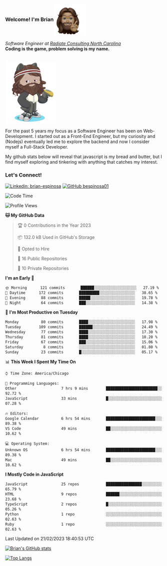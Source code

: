###  Welcome! I'm Brian <img align="center" src="https://github.com/bespinosa01/bespinosa01/blob/main/assets/peace-animoji.png" height="100" /></h2>
<p><em>Software Engineer at <a href="https://www.radiateconsulting.coop/north-carolina-tech-coop">Radiate Consulting North Carolina</a>
 <br/>
<!-- </br>Developer Consultant at <a href="https://codethedream.org/">Code The Dream</a> -->
</em> <b>Coding is the game, problem solving is my name.</b></p>

<br/>


 <img align="center" src="https://github.com/bespinosa01/bespinosa01/blob/main/assets/octo-me.png" height="200" /> 
 <p>
 For the past 5 years my focus as a Software Engineer has been on Web-Development. I started out as a Front-End Engineer, but my curiosity and (Nodejs) eventually led me to explore the backend and now I consider myself a Full-Stack Developer.
</p>
<p>
 My github stats below will reveal that javascript is my bread and butter, but I find myself exploring and tinkering with anything that catches my interest. 
 </p>
 
 
### Let's Connect!

[![Linkedin: brian-espinosa](https://img.shields.io/badge/-brian--espinosa-blue?style=flat-square&logo=Linkedin&logoColor=white&link=https://www.linkedin.com/in/brian-espinosa/)](https://www.linkedin.com/in/brian-espinosa/)
[![GitHub bespinosa01](https://img.shields.io/github/followers/bespinosa01?label=follow&style=social)](https://github.com/bespinosa01)



<!--START_SECTION:waka-->
![Code Time](http://img.shields.io/badge/Code%20Time-1%2C057%20hrs%2041%20mins-blue)

![Profile Views](http://img.shields.io/badge/Profile%20Views-0-blue)

**🐱 My GitHub Data** 

> 🏆 0 Contributions in the Year 2023
 > 
> 📦 132.0 kB Used in GitHub's Storage 
 > 
> 💼 Opted to Hire
 > 
> 📜 16 Public Repositories 
 > 
> 🔑 10 Private Repositories  
 > 
**I'm an Early 🐤** 

```text
🌞 Morning      121 commits       ██████░░░░░░░░░░░░░░░░░░░   27.19 % 
🌆 Daytime      172 commits       █████████░░░░░░░░░░░░░░░░   38.65 % 
🌃 Evening       88 commits       █████░░░░░░░░░░░░░░░░░░░░   19.78 % 
🌙 Night         64 commits       ███░░░░░░░░░░░░░░░░░░░░░░   14.38 % 

```
📅 **I'm Most Productive on Tuesday** 

```text
Monday          80 commits       ████░░░░░░░░░░░░░░░░░░░░░   17.98 % 
Tuesday        109 commits       ██████░░░░░░░░░░░░░░░░░░░   24.49 % 
Wednesday       77 commits       ████░░░░░░░░░░░░░░░░░░░░░   17.30 % 
Thursday        81 commits       ████░░░░░░░░░░░░░░░░░░░░░   18.20 % 
Friday          67 commits       ███░░░░░░░░░░░░░░░░░░░░░░   15.06 % 
Saturday         8 commits       ░░░░░░░░░░░░░░░░░░░░░░░░░   01.80 % 
Sunday          23 commits       █░░░░░░░░░░░░░░░░░░░░░░░░   05.17 % 

```


📊 **This Week I Spent My Time On** 

```text
⌚︎ Time Zone: America/Chicago

💬 Programming Languages: 
Other                    7 hrs 9 mins        ███████████████████████░░   92.72 % 
JavaScript               33 mins             █░░░░░░░░░░░░░░░░░░░░░░░░   07.28 % 

🔥 Editors: 
Google Calendar          6 hrs 54 mins       ██████████████████████░░░   89.38 % 
VS Code                  49 mins             ██░░░░░░░░░░░░░░░░░░░░░░░   10.62 % 

💻 Operating System: 
Unknown OS               6 hrs 54 mins       ██████████████████████░░░   89.38 % 
Mac                      49 mins             ██░░░░░░░░░░░░░░░░░░░░░░░   10.62 % 

```

**I Mostly Code in JavaScript** 

```text
JavaScript               25 repos            ████████████████░░░░░░░░░   65.79 % 
HTML                     9 repos             ██████░░░░░░░░░░░░░░░░░░░   23.68 % 
TypeScript               2 repos             █░░░░░░░░░░░░░░░░░░░░░░░░   05.26 % 
Python                   1 repo              ░░░░░░░░░░░░░░░░░░░░░░░░░   02.63 % 
Ruby                     1 repo              ░░░░░░░░░░░░░░░░░░░░░░░░░   02.63 % 

```



 Last Updated on 21/02/2023 18:40:53 UTC
<!--END_SECTION:waka-->


<!--  Github STATS -->
[![Brian's GitHub stats](https://github-readme-stats.vercel.app/api?username=bespinosa01&hide=stars,contribs&count_private=true&show_icons=true)](https://github.com/anuraghazra/github-readme-stats)

[![Top Langs](https://github-readme-stats.vercel.app/api/top-langs/?username=bespinosa01&layout=compact)](https://github.com/anuraghazra/github-readme-stats)



<!--
**bespinosa01/bespinosa01** is a ✨ _special_ ✨ repository because its `README.md` (this file) appears on your GitHub profile.

Here are some ideas to get you started:

- 🔭 I’m currently working on ...
- 🌱 I’m currently learning ...
- 👯 I’m looking to collaborate on ...
- 🤔 I’m looking for help with ...
- 💬 Ask me about ...
- 📫 How to reach me: ...
- 😄 Pronouns: ...
- ⚡ Fun fact: ...
-->
